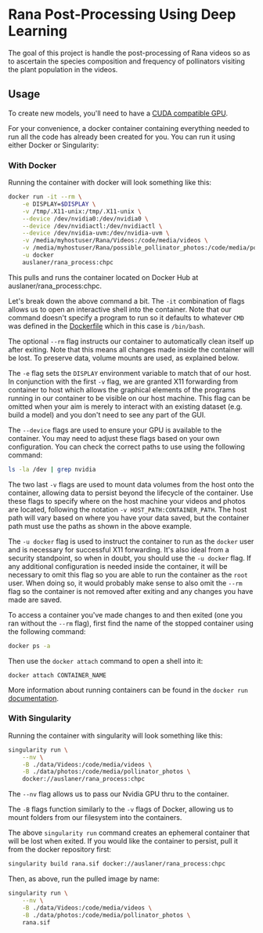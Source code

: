# Rana Post-Processing Using Deep Learning

The goal of this project is handle the post-processing of Rana videos so as to ascertain the species composition and 
frequency of pollinators visiting the plant population in the videos.

## Usage

To create new models, you'll need to have a [CUDA compatible GPU](https://developer.nvidia.com/cuda-gpus).

For your convenience, a docker container containing everything needed to run all the code has already been created for 
you. You can run it using either Docker or Singularity:

### With Docker

Running the container with docker will look something like this:

```bash
docker run -it --rm \
    -e DISPLAY=$DISPLAY \
    -v /tmp/.X11-unix:/tmp/.X11-unix \
    --device /dev/nvidia0:/dev/nvidia0 \
    --device /dev/nvidiactl:/dev/nvidiactl \
    --device /dev/nvidia-uvm:/dev/nvidia-uvm \
    -v /media/myhostuser/Rana/Videos:/code/media/videos \
    -v /media/myhostuser/Rana/possible_pollinator_photos:/code/media/pollinator_photos \
    -u docker
    auslaner/rana_process:chpc
```

This pulls and runs the container located on Docker Hub at auslaner/rana_process:chpc.

Let's break down the above command a bit. The `-it` combination of flags allows us to open an interactive shell into the 
container. Note that our command doesn't specify a program to run so it defaults to whatever `CMD` was defined in the 
[Dockerfile](./Dockerfile) which in this case is `/bin/bash`.

The optional `--rm` flag instructs our container to automatically clean itself up after exiting. Note that this means 
all changes made inside the container will be lost. To preserve data, volume mounts are used, as explained below.

The `-e` flag sets the `DISPLAY` environment variable to match that of our host. In conjunction with the first `-v` 
flag, we are granted X11 forwarding from container to host which allows the graphical elements of the programs running 
in our container to be visible on our host machine. This flag can be omitted when your aim is merely to interact with an 
existing dataset (e.g. build a model) and you don't need to see any part of the GUI.

The `--device` flags are used to ensure your GPU is available to the container. You may need to adjust these flags based
on your own configuration. You can check the correct paths to use using the following command:

```bash
ls -la /dev | grep nvidia
```

The two last `-v` flags are used to mount data volumes from the host onto the container, allowing data to persist
beyond the lifecycle of the container. Use these flags to specify where on the host machine your videos and photos are
located, following the notation `-v HOST_PATH:CONTAINER_PATH`. The host path will vary based on where you have your data
saved, but the container path must use the paths as shown in the above example.

The `-u docker` flag is used to instruct the container to run as the `docker` user and is necessary for successful X11 
forwarding. It's also ideal from a security standpoint, so when in doubt, you should use the `-u docker` flag. If any
additional configuration is needed inside the container, it will be necessary to omit this flag so you are able to run
the container as the `root` user. When doing so, it would probably make sense to also omit the `--rm` flag so the
container is not removed after exiting and any changes you have made are saved.

To access a container you've made changes to and then exited (one you ran without the `--rm` flag), first find the name 
of the stopped container using the following command:

```bash
docker ps -a
```

Then use the `docker attach` command to open a shell into it:

```
docker attach CONTAINER_NAME
```

More information about running containers can be found in the `docker run` 
[documentation](https://docs.docker.com/engine/reference/run/).

### With Singularity

Running the container with singularity will look something like this:

```bash
singularity run \
    --nv \
    -B ./data/Videos:/code/media/videos \
    -B ./data/photos:/code/media/pollinator_photos \
    docker://auslaner/rana_process:chpc
```

The `--nv` flag allows us to pass our Nvidia GPU thru to the container.

The `-B` flags function similarly to the `-v` flags of Docker, allowing us to mount folders from our filesystem into the
containers.

The above `singularity run` command creates an ephemeral container that will be lost when exited. If you would like the 
container to persist, pull it from the docker repository first:

```bash
singularity build rana.sif docker://auslaner/rana_process:chpc
```

Then, as above, run the pulled image by name:

```bash
singularity run \
    --nv \
    -B ./data/Videos:/code/media/videos \
    -B ./data/photos:/code/media/pollinator_photos \
    rana.sif
```
